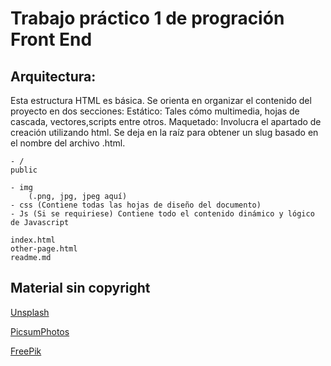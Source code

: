 # Trabajo práctico 1 de progración Front End

## Arquitectura:

Esta estructura HTML es básica. Se orienta en organizar el contenido del proyecto en dos secciones:
Estático: Tales cómo multimedia, hojas de cascada, vectores,scripts entre otros.
Maquetado: Involucra el apartado de creación utilizando html. Se deja en la raíz para obtener un slug basado en el nombre del archivo .html.

    - /
    public

    - img
        (.png, jpg, jpeg aquí)
    - css (Contiene todas las hojas de diseño del documento)
    - Js (Si se requiriese) Contiene todo el contenido dinámico y lógico de Javascript

    index.html
    other-page.html
    readme.md

## Material sin copyright

[Unsplash](https://unsplash.com/es)

[PicsumPhotos](https://picsum.photos)

[FreePik](https://www.freepik.es)
